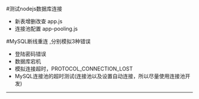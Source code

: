 #测试nodejs数据库连接
* 新表增删改查 app.js
* 连接池配置 app-pooling.js


#MySQL断线重连 ,分别模拟3种错误
* 登陆密码错误
* 数据库宕机
* 模拟连接超时，PROTOCOL_CONNECTION_LOST
* MySQL连接池的超时测试(连接池以及设置自动连接，所以尽量使用连接池开发)



*****


